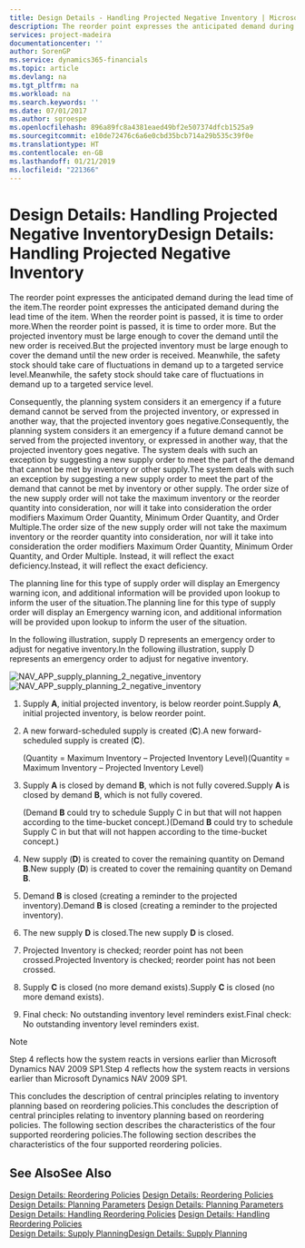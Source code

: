 ```yaml
---
title: Design Details - Handling Projected Negative Inventory | Microsoft Docs
description: The reorder point expresses the anticipated demand during the lead time of the item. When the reorder point is passed, it is time to order more. But the projected inventory must be large enough to cover the demand until the new order is received. Meanwhile, the safety stock should take care of fluctuations in demand up to a targeted service level.
services: project-madeira
documentationcenter: ''
author: SorenGP
ms.service: dynamics365-financials
ms.topic: article
ms.devlang: na
ms.tgt_pltfrm: na
ms.workload: na
ms.search.keywords: ''
ms.date: 07/01/2017
ms.author: sgroespe
ms.openlocfilehash: 896a89fc8a4381eaed49bf2e507374dfcb1525a9
ms.sourcegitcommit: e10de72476c6a6e0cbd35bcb714a29b535c39f0e
ms.translationtype: HT
ms.contentlocale: en-GB
ms.lasthandoff: 01/21/2019
ms.locfileid: "221366"
---
```

# <a name="design-details-handling-projected-negative-inventory"></a><span data-ttu-id="e95d8-106">Design Details: Handling Projected Negative Inventory</span><span class="sxs-lookup"><span data-stu-id="e95d8-106">Design Details: Handling Projected Negative Inventory</span></span>
<span data-ttu-id="e95d8-107">The reorder point expresses the anticipated demand during the lead time of the item.</span><span class="sxs-lookup"><span data-stu-id="e95d8-107">The reorder point expresses the anticipated demand during the lead time of the item.</span></span> <span data-ttu-id="e95d8-108">When the reorder point is passed, it is time to order more.</span><span class="sxs-lookup"><span data-stu-id="e95d8-108">When the reorder point is passed, it is time to order more.</span></span> <span data-ttu-id="e95d8-109">But the projected inventory must be large enough to cover the demand until the new order is received.</span><span class="sxs-lookup"><span data-stu-id="e95d8-109">But the projected inventory must be large enough to cover the demand until the new order is received.</span></span> <span data-ttu-id="e95d8-110">Meanwhile, the safety stock should take care of fluctuations in demand up to a targeted service level.</span><span class="sxs-lookup"><span data-stu-id="e95d8-110">Meanwhile, the safety stock should take care of fluctuations in demand up to a targeted service level.</span></span>  

 <span data-ttu-id="e95d8-111">Consequently, the planning system considers it an emergency if a future demand cannot be served from the projected inventory, or expressed in another way, that the projected inventory goes negative.</span><span class="sxs-lookup"><span data-stu-id="e95d8-111">Consequently, the planning system considers it an emergency if a future demand cannot be served from the projected inventory, or expressed in another way, that the projected inventory goes negative.</span></span> <span data-ttu-id="e95d8-112">The system deals with such an exception by suggesting a new supply order to meet the part of the demand that cannot be met by inventory or other supply.</span><span class="sxs-lookup"><span data-stu-id="e95d8-112">The system deals with such an exception by suggesting a new supply order to meet the part of the demand that cannot be met by inventory or other supply.</span></span> <span data-ttu-id="e95d8-113">The order size of the new supply order will not take the maximum inventory or the reorder quantity into consideration, nor will it take into consideration the order modifiers Maximum Order Quantity, Minimum Order Quantity, and Order Multiple.</span><span class="sxs-lookup"><span data-stu-id="e95d8-113">The order size of the new supply order will not take the maximum inventory or the reorder quantity into consideration, nor will it take into consideration the order modifiers Maximum Order Quantity, Minimum Order Quantity, and Order Multiple.</span></span> <span data-ttu-id="e95d8-114">Instead, it will reflect the exact deficiency.</span><span class="sxs-lookup"><span data-stu-id="e95d8-114">Instead, it will reflect the exact deficiency.</span></span>  

 <span data-ttu-id="e95d8-115">The planning line for this type of supply order will display an Emergency warning icon, and additional information will be provided upon lookup to inform the user of the situation.</span><span class="sxs-lookup"><span data-stu-id="e95d8-115">The planning line for this type of supply order will display an Emergency warning icon, and additional information will be provided upon lookup to inform the user of the situation.</span></span>  

 <span data-ttu-id="e95d8-116">In the following illustration, supply D represents an emergency order to adjust for negative inventory.</span><span class="sxs-lookup"><span data-stu-id="e95d8-116">In the following illustration, supply D represents an emergency order to adjust for negative inventory.</span></span>  

 <span data-ttu-id="e95d8-117">![](media/nav_app_supply_planning_2_negative_inventory.png "NAV_APP_supply_planning_2_negative_inventory")</span><span class="sxs-lookup"><span data-stu-id="e95d8-117">![](media/nav_app_supply_planning_2_negative_inventory.png "NAV_APP_supply_planning_2_negative_inventory")</span></span>  

1.  <span data-ttu-id="e95d8-118">Supply **A**, initial projected inventory, is below reorder point.</span><span class="sxs-lookup"><span data-stu-id="e95d8-118">Supply **A**, initial projected inventory, is below reorder point.</span></span>  

2.  <span data-ttu-id="e95d8-119">A new forward-scheduled supply is created (**C**).</span><span class="sxs-lookup"><span data-stu-id="e95d8-119">A new forward-scheduled supply is created (**C**).</span></span>  

     <span data-ttu-id="e95d8-120">(Quantity = Maximum Inventory – Projected Inventory Level)</span><span class="sxs-lookup"><span data-stu-id="e95d8-120">(Quantity = Maximum Inventory – Projected Inventory Level)</span></span>  

3.  <span data-ttu-id="e95d8-121">Supply **A** is closed by demand **B**, which is not fully covered.</span><span class="sxs-lookup"><span data-stu-id="e95d8-121">Supply **A** is closed by demand **B**, which is not fully covered.</span></span>  

     <span data-ttu-id="e95d8-122">(Demand **B** could try to schedule Supply C in but that will not happen according to the time-bucket concept.)</span><span class="sxs-lookup"><span data-stu-id="e95d8-122">(Demand **B** could try to schedule Supply C in but that will not happen according to the time-bucket concept.)</span></span>  

4.  <span data-ttu-id="e95d8-123">New supply (**D**) is created to cover the remaining quantity on Demand **B**.</span><span class="sxs-lookup"><span data-stu-id="e95d8-123">New supply (**D**) is created to cover the remaining quantity on Demand **B**.</span></span>  

5.  <span data-ttu-id="e95d8-124">Demand **B** is closed (creating a reminder to the projected inventory).</span><span class="sxs-lookup"><span data-stu-id="e95d8-124">Demand **B** is closed (creating a reminder to the projected inventory).</span></span>  

6.  <span data-ttu-id="e95d8-125">The new supply **D** is closed.</span><span class="sxs-lookup"><span data-stu-id="e95d8-125">The new supply **D** is closed.</span></span>  

7.  <span data-ttu-id="e95d8-126">Projected Inventory is checked; reorder point has not been crossed.</span><span class="sxs-lookup"><span data-stu-id="e95d8-126">Projected Inventory is checked; reorder point has not been crossed.</span></span>  

8.  <span data-ttu-id="e95d8-127">Supply **C** is closed (no more demand exists).</span><span class="sxs-lookup"><span data-stu-id="e95d8-127">Supply **C** is closed (no more demand exists).</span></span>  

9. <span data-ttu-id="e95d8-128">Final check: No outstanding inventory level reminders exist.</span><span class="sxs-lookup"><span data-stu-id="e95d8-128">Final check: No outstanding inventory level reminders exist.</span></span>  

> [!NOTE]  
>  <span data-ttu-id="e95d8-129">Step 4 reflects how the system reacts in versions earlier than Microsoft Dynamics NAV 2009 SP1.</span><span class="sxs-lookup"><span data-stu-id="e95d8-129">Step 4 reflects how the system reacts in versions earlier than Microsoft Dynamics NAV 2009 SP1.</span></span>  

 <span data-ttu-id="e95d8-130">This concludes the description of central principles relating to inventory planning based on reordering policies.</span><span class="sxs-lookup"><span data-stu-id="e95d8-130">This concludes the description of central principles relating to inventory planning based on reordering policies.</span></span> <span data-ttu-id="e95d8-131">The following section describes the characteristics of the four supported reordering policies.</span><span class="sxs-lookup"><span data-stu-id="e95d8-131">The following section describes the characteristics of the four supported reordering policies.</span></span>  

## <a name="see-also"></a><span data-ttu-id="e95d8-132">See Also</span><span class="sxs-lookup"><span data-stu-id="e95d8-132">See Also</span></span>  
 <span data-ttu-id="e95d8-133">[Design Details: Reordering Policies](design-details-reordering-policies.md) </span><span class="sxs-lookup"><span data-stu-id="e95d8-133">[Design Details: Reordering Policies](design-details-reordering-policies.md) </span></span>  
 <span data-ttu-id="e95d8-134">[Design Details: Planning Parameters](design-details-planning-parameters.md) </span><span class="sxs-lookup"><span data-stu-id="e95d8-134">[Design Details: Planning Parameters](design-details-planning-parameters.md) </span></span>  
 <span data-ttu-id="e95d8-135">[Design Details: Handling Reordering Policies](design-details-handling-reordering-policies.md) </span><span class="sxs-lookup"><span data-stu-id="e95d8-135">[Design Details: Handling Reordering Policies](design-details-handling-reordering-policies.md) </span></span>  
 [<span data-ttu-id="e95d8-136">Design Details: Supply Planning</span><span class="sxs-lookup"><span data-stu-id="e95d8-136">Design Details: Supply Planning</span></span>](design-details-supply-planning.md)
